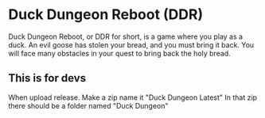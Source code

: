 # Duck Dungeon Reboot (DDR)
Duck Dungeon Reboot, or DDR for short, is a game where you play as a duck. An evil goose has stolen your bread, and you must bring it back. You will face many obstacles in your quest to bring back the holy bread.

## This is for devs

When upload release.
Make a zip name it "Duck Dungeon Latest"
In that zip there should be a folder named "Duck Dungeon"
